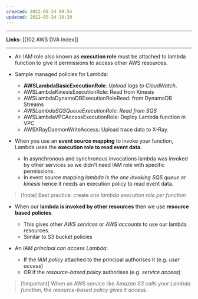 ```yaml
---
created: 2022-05-24 09:54
updated: 2022-05-24 10:20
---
```

---
**Links**: [[102 AWS DVA Index]]

---
- An IAM role also known as **execution role** must be attached to lambda function to give it permissions to access other AWS resources.
- Sample managed policies for Lambda:
	- **AWSLambdaBasicExecutionRole**:  *Upload logs to CloudWatch*.
	- AWSLambdaKinesisExecutionRole: Read from Kinesis
	- AWSLambdaDynamoDBExecutionRoleRead: from DynamoDB Streams
	- *AWSLambdaSQSQueueExecutionRole*: *Read from SQS*
	- AWSLambdaVPCAccessExecutionRole: Deploy Lambda function in VPC
	- AWSXRayDaemonWriteAccess: Upload trace data to X-Ray.

- When you use an **event source mapping** to invoke your function, Lambda uses the **execution role to read event data**.
	- In asynchronous and synchronous invocations lambda was invoked by other services so we didn't need IAM role with specific permissions.
	- In event source mapping *lambda is the one invoking SQS queue or kinesis* hence it needs an execution policy to read event data.

> [!note] Best practice: create *one lambda execution role per function*

- When our **lambda is invoked by other resources** then we use **resource based policies**.
	- This gives other *AWS services* or *AWS accounts* to use our lambda resources.
	- Similar to S3 bucket policies

- An *IAM principal can access Lambda*:
	- If the *lAM policy* attached to the principal authorises it (e.g. *user access*)
	- OR if the *resource-based policy* authorises (e.g. *service access*)

> [!important] When an AWS service like Amazon *S3 calls your Lambda function*, the *resource-based policy gives it access*.